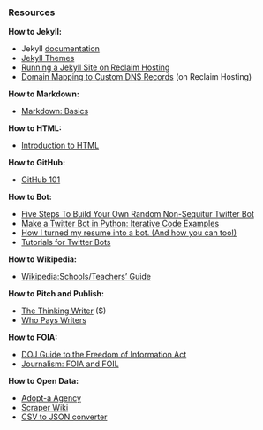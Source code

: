 <h3>Resources</h3>

<p><strong>How to Jekyll:</strong></p>

<ul>
<li>Jekyll <a href="http://jekyllrb.com/">documentation</a></li>
<li><a href="http://jekyllthemes.org/">Jekyll Themes</a></li>
<li><a href="https://blog.timowens.io/running-a-jekyll-site-on-reclaim-hosting/">Running a Jekyll Site on Reclaim Hosting</a></li>
<li><a href="http://docs.reclaimhosting.com/domain-management/domain-mapping-to-custom-dns-records">Domain Mapping to Custom DNS Records</a> (on Reclaim Hosting)</li>
</ul>

<p><strong>How to Markdown:</strong></p>

<ul>
<li><a href="https://daringfireball.net/projects/markdown/basics">Markdown: Basics</a></li>
</ul>

<p><strong>How to HTML:</strong></p>

<ul>
<li><a href="https://developer.mozilla.org/en-US/docs/Web/Guide/HTML/Introduction">Introduction to HTML</a></li>
</ul>

<p><strong>How to GitHub:</strong></p>

<ul>
<li><a href="http://audreywatters.github.io/github-101/">GitHub 101</a></li>
</ul>

<p><strong>How to Bot:</strong></p>

<ul>
<li><a href="http://readwrite.com/2014/06/20/random-non-sequitur-twitter-bot-instructions/">Five Steps To Build Your Own Random Non-Sequitur Twitter Bot</a></li>
<li><a href="http://jitp.commons.gc.cuny.edu/make-a-twitter-bot-in-python-iterative-code-examples/">Make a Twitter Bot in Python: Iterative Code Examples</a></li>
<li><a href="https://medium.com/the-mission/how-i-turned-my-resume-into-a-bot-and-how-you-can-too-f03847352baa#.p5wedmx73">How I turned my resume into a bot. (And how you can too!)</a></li>
<li><a href="https://botwiki.org/tutorials/twitterbots/">Tutorials for Twitter Bots</a></li>
</ul>

<p><strong>How to Wikipedia:</strong></p>

<ul>
<li><a href="https://simple.wikipedia.org/wiki/Wikipedia:Schools/Teachers%27_Guide#Introducing_Wikipedia">Wikipedia:Schools/Teachers&#8217; Guide</a></li>
</ul>

<p><strong>How to Pitch and Publish:</strong></p>

<ul>
<li><a href="https://thethinkingwriter.wordpress.com/">The Thinking Writer</a> ($)</li>
<li><a href="http://whopayswriters.com/#/results">Who Pays Writers</a></li>
</ul>

<p><strong>How to FOIA:</strong></p>

<ul>
<li><a href="https://www.justice.gov/oip/doj-guide-freedom-information-act">DOJ Guide to the Freedom of Information Act</a></li>
<li><a href="http://guides.nyu.edu/c.php?g=276693&p=1845589">Journalism: FOIA and FOIL</a></li>
</ul>

<p><strong>How to Open Data:</strong></p>

<ul>
<li><a href="http://adopta.agency/">Adopt-a Agency</a></li>
<li><a href="https://scraperwiki.com/">Scraper Wiki</a></li>
<li><a href="http://kinlane.github.io/csv-converter/">CSV to JSON converter</a></li>
</ul>
